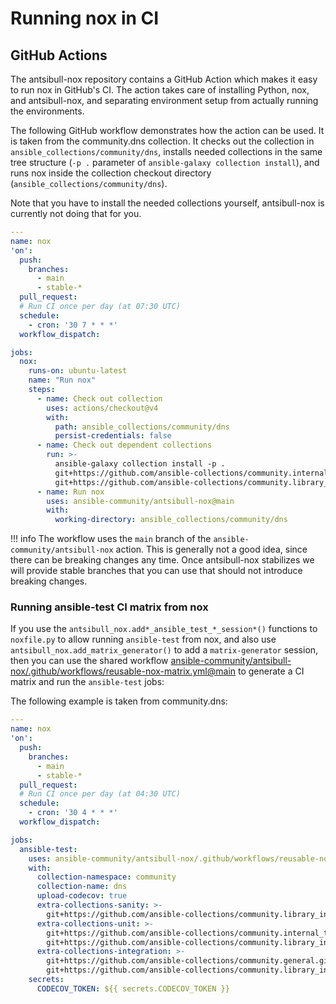 <!--
Copyright (c) Ansible Project
GNU General Public License v3.0+ (see LICENSES/GPL-3.0-or-later.txt or https://www.gnu.org/licenses/gpl-3.0.txt)
SPDX-License-Identifier: GPL-3.0-or-later
-->

# Running nox in CI

## GitHub Actions

The antsibull-nox repository contains a GitHub Action which makes it easy to run nox in GitHub's CI.
The action takes care of installing Python, nox, and antsibull-nox,
and separating environment setup from actually running the environments.

The following GitHub workflow demonstrates how the action can be used.
It is taken from the community.dns collection.
It checks out the collection in `ansible_collections/community/dns`,
installs needed collections in the same tree structure (`-p .` parameter of `ansible-galaxy collection install`),
and runs nox inside the collection checkout directory (`ansible_collections/community/dns`).

Note that you have to install the needed collections yourself,
antsibull-nox is currently not doing that for you.

```yaml
---
name: nox
'on':
  push:
    branches:
      - main
      - stable-*
  pull_request:
  # Run CI once per day (at 07:30 UTC)
  schedule:
    - cron: '30 7 * * *'
  workflow_dispatch:

jobs:
  nox:
    runs-on: ubuntu-latest
    name: "Run nox"
    steps:
      - name: Check out collection
        uses: actions/checkout@v4
        with:
          path: ansible_collections/community/dns
          persist-credentials: false
      - name: Check out dependent collections
        run: >-
          ansible-galaxy collection install -p .
          git+https://github.com/ansible-collections/community.internal_test_tools.git,main
          git+https://github.com/ansible-collections/community.library_inventory_filtering.git,stable-1
      - name: Run nox
        uses: ansible-community/antsibull-nox@main
        with:
          working-directory: ansible_collections/community/dns
```

!!! info
    The workflow uses the `main` branch of the `ansible-community/antsibull-nox` action.
    This is generally not a good idea, since there can be breaking changes any time.
    Once antsibull-nox stabilizes we will provide stable branches that you can use
    that should not introduce breaking changes.

### Running ansible-test CI matrix from nox

If you use the `antsibull_nox.add*_ansible_test_*_session*()` functions to `noxfile.py` to allow running `ansible-test` from nox,
and also use `antsibull_nox.add_matrix_generator()` to add a `matrix-generator` session,
then you can use the shared workflow
[ansible-community/antsibull-nox/.github/workflows/reusable-nox-matrix.yml@main](https://github.com/ansible-community/antsibull-nox/blob/main/.github/workflows/reusable-nox-matrix.yml)
to generate a CI matrix and run the `ansible-test` jobs:

The following example is taken from community.dns:
```yaml
---
name: nox
'on':
  push:
    branches:
      - main
      - stable-*
  pull_request:
  # Run CI once per day (at 04:30 UTC)
  schedule:
    - cron: '30 4 * * *'
  workflow_dispatch:

jobs:
  ansible-test:
    uses: ansible-community/antsibull-nox/.github/workflows/reusable-nox-matrix.yml@main
    with:
      collection-namespace: community
      collection-name: dns
      upload-codecov: true
      extra-collections-sanity: >-
        git+https://github.com/ansible-collections/community.library_inventory_filtering.git,stable-1
      extra-collections-unit: >-
        git+https://github.com/ansible-collections/community.internal_test_tools.git,main
        git+https://github.com/ansible-collections/community.library_inventory_filtering.git,stable-1
      extra-collections-integration: >-
        git+https://github.com/ansible-collections/community.general.git,main
        git+https://github.com/ansible-collections/community.library_inventory_filtering.git,stable-1
    secrets:
      CODECOV_TOKEN: ${{ secrets.CODECOV_TOKEN }}
```
